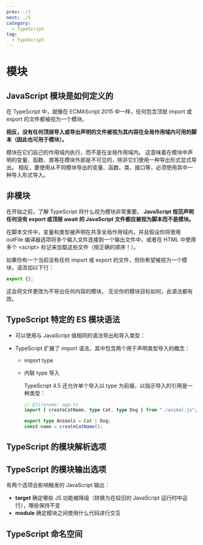 ```yaml
---
prev: ./3
next: ./5
category:
  - TypeScript
tag:
  - TypeScript
---
```


# 模块

## JavaScript 模块是如何定义的

在 TypeScript 中，就像在 ECMAScript 2015 中一样，任何包含顶层 import 或 export 的文件都被视为一个模块。

**相反，没有任何顶层导入或导出声明的文件被视为其内容在全局作用域内可用的脚本（因此也可用于模块）。**

模块在它们自己的作用域内执行，而不是在全局作用域内。 这意味着在模块中声明的变量、函数、类等在模块外部是不可见的，除非它们使用一种导出形式显式导出。 相反，要使用从不同模块导出的变量、函数、类、接口等，必须使用其中一种导入形式导入。

## 非模块

在开始之前，了解 TypeScript 将什么视为模块非常重要。 **JavaScript 规范声明任何没有 export 或顶层 await 的 JavaScript 文件都应被视为脚本而不是模块。**

在脚本文件中，变量和类型被声明在共享全局作用域内，并且假设你将使用 outFile 编译器选项将多个输入文件连接到一个输出文件中，或者在 HTML 中使用多个 \<script\> 标记来加载这些文件（按正确的顺序！）。

如果你有一个当前没有任何 import 或 export 的文件，但你希望被视为一个模块，请添加以下行：

```ts
export {};
```

这会将文件更改为不导出任何内容的模块。 无论你的模块目标如何，此语法都有效。

## TypeScript 特定的 ES 模块语法

- 可以使用与 JavaScript 值相同的语法导出和导入类型：

- TypeScript 扩展了 import 语法，其中包含两个用于声明类型导入的概念：

  - import type
  - 内联 type 导入

    TypeScript 4.5 还允许单个导入以 type 为前缀，以指示导入的引用是一种类型：

    ```ts
    // @filename: app.ts
    import { createCatName, type Cat, type Dog } from "./animal.js";

    export type Animals = Cat | Dog;
    const name = createCatName();
    ```

## TypeScript 的模块解析选项

## TypeScript 的模块输出选项

有两个选项会影响触发的 JavaScript 输出：

- **target** 确定哪些 JS 功能被降级（转换为在较旧的 JavaScript 运行时中运行），哪些保持不变
- **module** 确定模块之间使用什么代码进行交互

## TypeScript 命名空间
